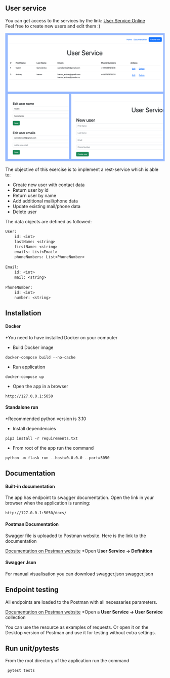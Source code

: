 ## User service

You can get access to the services by the link:  [User Service Online](http://13.48.42.153:5050/users) <br/>
Feel free to create new users and edit them :)

![User Interface](user_service_ui.png)

The objective of this exercise is to implement a rest-service which is able to:

- Create new user with contact data
- Return user by id
- Return user by name
- Add additional mail/phone data
- Update existing mail/phone data
- Delete user

The data objects are defined as followed:
```
User:
    id: <int>
    lastName: <string>
    firstName: <string>
    emails: List<Email>
    phoneNumbers: List<PhoneNumber>

Email:
    id: <int>
    mail: <string>
    
PhoneNumber:
    id: <int>
    number: <string>
```

## Installation
#### Docker
*You need to have installed Docker on your computer

- Build Docker image
```
docker-compose build --no-cache
```
- Run application
```
docker-compose up 
```
- Open the app in a browser
```
http://127.0.0.1:5050
```

#### Standalone run
*Recommended python version is 3.10

- Install dependencies
```
pip3 install -r requirements.txt
```
- From root of the app run the command
```
python -m flask run --host=0.0.0.0 --port=5050
```

## Documentation

#### Built-in documentation
The app has endpoint to swagger documentation. Open the link in your browser when the application is running:
```
http://127.0.0.1:5050/docs/
```

#### Postman Documentation
Swagger file is uploaded to Postman website. Here is the link to the documentation

 [Documentation on Postman website](https://www.postman.com/samoilenko26/workspace/user-service/api/5e6b562a-364a-4375-b8c3-c6c1d05df5c7)
*Open **User Service -> Definition** 

#### Swagger Json
For manual visualisation you can download swagger.json
 [swagger.json](https://github.com/SamoylenkoVadim/user-service/blob/main/swagger.json)

## Endpoint testing
All endpoints are loaded to the Postman with all necessaries parameters. 

 [Documentation on Postman website](https://www.postman.com/samoilenko26/workspace/user-service/api/5e6b562a-364a-4375-b8c3-c6c1d05df5c7)
*Open a **User Service -> User Service** collection

You can use the resource as examples of requests. Or open it on the Desktop version of Postman and use it for testing without extra settings.

## Run unit/pytests

From the root directory of the application run the command
```
 pytest tests 
```







